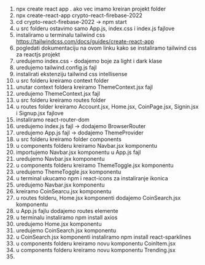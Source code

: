 1. npx create react app . ako vec imamo kreiran projekt folder
2. npx create-react-app crypto-react-firebase-2022
3. cd crypto-react-firebase-2022 -> npm start
4. u src folderu ostavimo samo App.js, index.css i index.js fajlove
5. instaliramo u terminalu tailwind css https://tailwindcss.com/docs/guides/create-react-app
6. pogledati dokumentaciju na ovom linku kako se instaliramo tailwind css za reactjs projekt
7. uredujemo index.css - dodajemo boje za light i dark klase
8. uredujemo tailwind.config.js fajl
9. instalirati ekstenziju tailwind css intellisense
10. u src folderu kreiramo context folder
11. unutar context foldera kreiramo ThemeContext.jsx fajl
12. uredujemo ThemeContext.jsx fajl
13. u src folderu kreiramo routes folder
14. u routes folder kreiramo Account.jsx, Home.jsx, CoinPage.jsx, Signin.jsx i Signup.jsx fajlove
15. instaliramo react-router-dom
16. uredujemo index.js fajl -> dodajemo BrowserRouter
17. uredujemo App.js fajl -> dodajemo ThemeProvider
18. u src folderu kreiramo folder components
19. u components folderu kreiramo Navbar.jsx komponentu
20. importujemo Navbar.jsx komponentu u App.js fajl
21. uredujemo Navbar.jsx komponentu
22. u components folderu kreiramo ThemeToggle.jsx komponentu
23. uredujemo ThemeToggle.jsx komponentu
24. u terminal ukucamo npm i react-icons za instaliranje ikonica
25. uredujemo Navbar.jsx komponentu
26. kreiramo CoinSearcu.jsx komponentu
27. u routes folderu, Home.jsx komponenti dodajemo CoinSearch.jsx komponentu
28. u App.js fajlu dodajemo routes elemente
29. u terminalu instaliramo npm install axios
30. uredujemo Home.jsx komponentu
31. uredujemo CoinSearch.jsx komponentu
32. u CoinSearch.jsx komponenti instaliramo npm install react-sparklines
33. u components folderu kreiramo novu komponentu CoinItem.jsx
34. u components folderu kreiramo novu komponentu Trending.jsx
35. 